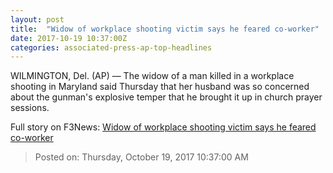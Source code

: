 ```yaml
---
layout: post
title:  "Widow of workplace shooting victim says he feared co-worker"
date: 2017-10-19 10:37:00Z
categories: associated-press-ap-top-headlines
---
```


WILMINGTON, Del. (AP) — The widow of a man killed in a workplace shooting in Maryland said Thursday that her husband was so concerned about the gunman's explosive temper that he brought it up in church prayer sessions.


Full story on F3News: [Widow of workplace shooting victim says he feared co-worker](http://www.f3nws.com/n/2ajzrC)

> Posted on: Thursday, October 19, 2017 10:37:00 AM
